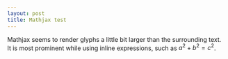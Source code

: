 ```yaml
---
layout: post
title: Mathjax test
---
```


Mathjax seems to render glyphs a little bit larger than the surrounding text. It is most prominent while using inline expressions, such as $a^2+b^2=c^2$.